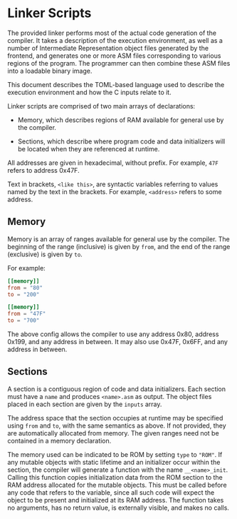 # Linker Scripts

The provided linker performs most of the actual code generation of the
compiler. It takes a description of the execution environment, as well as a
number of Intermediate Representation object files generated by the frontend,
and generates one or more ASM files corresponding to various regions of the
program. The programmer can then combine these ASM files into a loadable
binary image.

This document describes the TOML-based language used to describe the
execution environment and how the C inputs relate to it.

Linker scripts are comprised of two main arrays of declarations:

* Memory, which describes regions of RAM available for general use by the
  compiler.

* Sections, which describe where program code and data initializers will be
  located when they are referenced at runtime.

All addresses are given in hexadecimal, without prefix. For example, `47F` refers to address 0x47F.

Text in brackets, `<like this>`, are syntactic variables referring to values
named by the text in the brackets. For example, `<address>` refers to some
address.

## Memory

Memory is an array of ranges available for general use by the compiler. The beginning of the range (inclusive) is given by `from`, and the end of the range (exclusive) is given by `to`.

For example:

```toml
[[memory]]
from = "80"
to = "200"

[[memory]]
from = "47F"
to = "700"
```

The above config allows the compiler to use any address 0x80, address 0x199,
and any address in between. It may also use 0x47F, 0x6FF, and any address in
between.

## Sections

A section is a contiguous region of code and data initializers. Each section must have a `name` and produces `<name>.asm` as output. The object files placed in each section are given by the `inputs` array.

 The address space that the section occupies at runtime may be specified
 using `from` and `to`, with the same semantics as above. If not provided,
 they are automatically allocated from memory. The given ranges need not be
 contained in a memory declaration.

 The memory used can be indicated to be ROM by setting `type` to `"ROM"`. If
 any mutable objects with static lifetime and an initializer occur within the
 section, the compiler will generate a function with the name
 `__<name>_init`. Calling this function copies initialization data from the
 ROM section to the RAM address allocated for the mutable objects. This must
 be called before any code that refers to the variable, since all such code
 will expect the object to be present and initialized at its RAM address. The
 function takes no arguments, has no return value, is externally visible, and
 makes no calls.